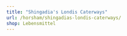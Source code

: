 ```yaml
---
title: "Shingadia's Londis Caterways"
url: /horsham/shingadias-londis-caterways/
shop: Lebensmittel
---
```

